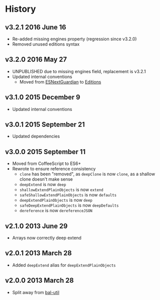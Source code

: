# History

## v3.2.1 2016 June 16
- Re-added missing engines property (regression since v3.2.0)
- Removed unused editions syntax

## v3.2.0 2016 May 27
- UNPUBLISHED due to missing engines field, replacement is v3.2.1
- Updated internal conventions
  - Moved from [ESNextGuardian](https://github.com/bevry/esnextguardian) to [Editions](https://github.com/bevry/editions)

## v3.1.0 2015 December 9
- Updated internal conventions

## v3.0.1 2015 September 21
- Updated dependencies

## v3.0.0 2015 September 11
- Moved from CoffeeScript to ES6+
- Rewrote to ensure reference consistency
  - `clone` has been "removed", as `deepClone` is now `clone`, as a shallow clone doesn't make sense
  - `deepExtend` is now `deep`
  - `shallowExtendPlainObjects` is now `extend`
  - `safeShallowExtendPlainObjects` is now `defaults`
  - `deepExtendPlainObjects` is now `deep`
  - `safeDeepExtendPlainObjects` is now `deepDefaults`
  - `dereference` is now `dereferenceJSON`

## v2.1.0 2013 June 29
- Arrays now correctly deep extend

## v2.0.1 2013 March 28
- Added `deepExtend` alias for `deepExtendPlainObjects`

## v2.0.0 2013 March 28
- Split away from [bal-util](https://github.com/balupton/bal-util')

